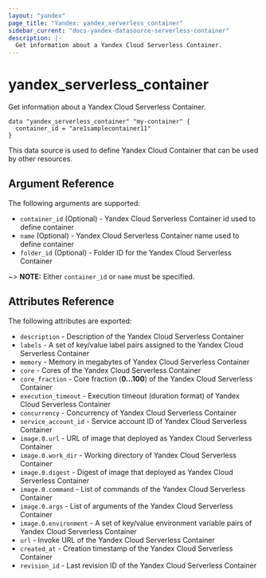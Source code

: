 ```yaml
---
layout: "yandex"
page_title: "Yandex: yandex_serverless_container"
sidebar_current: "docs-yandex-datasource-serverless-container"
description: |-
  Get information about a Yandex Cloud Serverless Container.
---
```


# yandex\_serverless\_container

Get information about a Yandex Cloud Serverless Container. 

```hcl
data "yandex_serverless_container" "my-container" {
  container_id = "are1samplecontainer11"
}
```

This data source is used to define Yandex Cloud Container that can be used by other resources.

## Argument Reference

The following arguments are supported:

* `container_id` (Optional) - Yandex Cloud Serverless Container id used to define container
* `name` (Optional) - Yandex Cloud Serverless Container name used to define container
* `folder_id` (Optional) - Folder ID for the Yandex Cloud Serverless Container

~> **NOTE:** Either `container_id` or `name` must be specified.

## Attributes Reference

The following attributes are exported:

* `description` - Description of the Yandex Cloud Serverless Container
* `labels` - A set of key/value label pairs assigned to the Yandex Cloud Serverless Container
* `memory` - Memory in megabytes of Yandex Cloud Serverless Container
* `core` - Cores of the Yandex Cloud Serverless Container
* `core_fraction` - Core fraction (**0...100**) of the Yandex Cloud Serverless Container
* `execution_timeout` - Execution timeout (duration format) of Yandex Cloud Serverless Container
* `concurrency` - Concurrency of Yandex Cloud Serverless Container
* `service_account_id` - Service account ID of Yandex Cloud Serverless Container
* `image.0.url` - URL of image that deployed as Yandex Cloud Serverless Container
* `image.0.work_dir` - Working directory of Yandex Cloud Serverless Container
* `image.0.digest` - Digest of image that deployed as Yandex Cloud Serverless Container
* `image.0.command` - List of commands of the Yandex Cloud Serverless Container
* `image.0.args` - List of arguments of the Yandex Cloud Serverless Container
* `image.0.environment` -  A set of key/value environment variable pairs of Yandex Cloud Serverless Container
* `url` - Invoke URL of the Yandex Cloud Serverless Container
* `created_at` - Creation timestamp of the Yandex Cloud Serverless Container
* `revision_id` - Last revision ID of the Yandex Cloud Serverless Container
